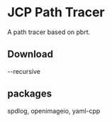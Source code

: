 # JCP Path Tracer

A path tracer based on pbrt.

## Download
--recursive

## packages

spdlog, openimageio, yaml-cpp
